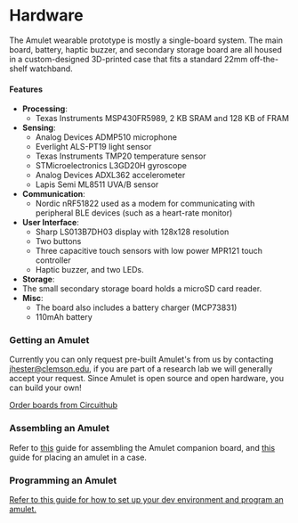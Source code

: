 Hardware
===
The Amulet wearable prototype is mostly a single-board system. 
The main board, battery, haptic buzzer, and secondary storage board are all housed in a custom-designed 3D-printed case that fits a standard 22mm off-the-shelf watchband.

#### Features
- **Processing**: 
  - Texas Instruments MSP430FR5989, 2 KB SRAM and 128 KB of FRAM
- **Sensing**: 
  - Analog Devices ADMP510 microphone
  - Everlight ALS-PT19 light sensor
  - Texas Instruments TMP20 temperature sensor
  - STMicroelectronics L3GD20H gyroscope
  - Analog Devices ADXL362 accelerometer
  - Lapis Semi ML8511 UVA/B sensor
- **Communication**: 
  - Nordic nRF51822 used as a modem for communicating with peripheral BLE devices (such as a heart-rate monitor)
- **User Interface**: 
  - Sharp LS013B7DH03 display with 128x128 resolution
  - Two buttons
  - Three capacitive touch sensors with low power MPR121 touch controller
  - Haptic buzzer, and two LEDs.
- **Storage**:  
 - The small secondary storage board holds a microSD card reader. 
- **Misc**:
  - The board also includes a battery charger (MCP73831)
  - 110mAh battery


### Getting an Amulet
Currently you can only request pre-built Amulet's from us by contacting jhester@clemson.edu, if you are part of a research lab we will generally accept your request.
Since Amulet is open source and open hardware, you can build your own!

[Order boards from Circuithub](https://circuithub.com/projects/jhester/watch)

### Assembling an Amulet
Refer to [this](../media/Amulet_DC_kitec_assembly.pdf) guide for assembling the Amulet companion board, and [this](../media/Amulet_kitec_case_assembly.pdf) guide for placing an amulet in a case.

### Programming an Amulet
[Refer to this guide for how to set up your dev environment and program an amulet.](../GETTING_STARTED.md)
